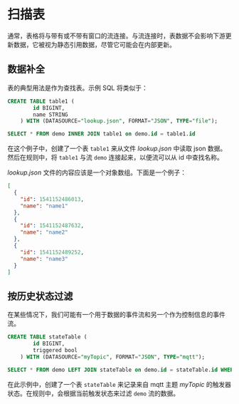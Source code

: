 # 扫描表

通常，表格将与带有或不带有窗口的流连接。与流连接时，表数据不会影响下游更新数据，它被视为静态引用数据，尽管它可能会在内部更新。

## 数据补全

表的典型用法是作为查找表。示例 SQL 将类似于：
```sql
CREATE TABLE table1 (
		id BIGINT,
		name STRING
	) WITH (DATASOURCE="lookup.json", FORMAT="JSON", TYPE="file");

SELECT * FROM demo INNER JOIN table1 on demo.id = table1.id
```

在这个例子中，创建了一个表 `table1` 来从文件 *lookup.json* 中读取 json 数据。然后在规则中，将 `table1` 与流 `demo` 连接起来，以便流可以从 id 中查找名称。

*lookup.json* 文件的内容应该是一个对象数组。下面是一个例子：
```json
[
  {
    "id": 1541152486013,
    "name": "name1"
  },
  {
    "id": 1541152487632,
    "name": "name2"
  },
  {
    "id": 1541152489252,
    "name": "name3"
  }
]
```

## 按历史状态过滤

在某些情况下，我们可能有一个用于数据的事件流和另一个作为控制信息的事件流。
```sql
CREATE TABLE stateTable (
		id BIGINT,
		triggered bool
	) WITH (DATASOURCE="myTopic", FORMAT="JSON", TYPE="mqtt");

SELECT * FROM demo LEFT JOIN stateTable on demo.id = stateTable.id WHERE triggered=true
```
在此示例中，创建了一个表 `stateTable` 来记录来自 mqtt 主题 *myTopic* 的触发器状态。在规则中，会根据当前触发状态来过滤 `demo` 流的数据。